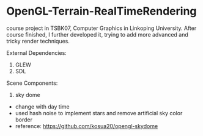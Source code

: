 # OpenGL-Terrain-RealTimeRendering
course project in TSBK07, Computer Graphics in Linkoping University. After course finished, I further developed it, trying to add more advanced and tricky render techniques.

External Dependencies:

1. GLEW
2. SDL

Scene Components:

1. sky dome
* change with day time
* used hash noise to implement stars and remove artificial sky color border
* reference: https://github.com/kosua20/opengl-skydome
